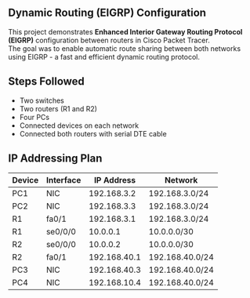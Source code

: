 ## Dynamic Routing (EIGRP) Configuration

This project demonstrates **Enhanced Interior Gateway Routing Protocol (EIGRP)** configuration between routers in Cisco Packet Tracer.  
The goal was to enable automatic route sharing between both networks using EIGRP - a fast and efficient dynamic routing protocol.

## Steps Followed
   - Two switches
   - Two routers (R1 and R2)
   - Four PCs
   - Connected devices on each network
   - Connected both routers with serial DTE cable

## IP Addressing Plan
   | Device | Interface | IP Address | Network |
   |---------|------------|-------------|----------|
   | PC1 | NIC | 192.168.3.2 | 192.168.3.0/24 |
   | PC2 | NIC | 192.168.3.3 | 192.168.3.0/24 |
   | R1 | fa0/1 | 192.168.3.1 | 192.168.3.0/24 |
   | R1 | se0/0/0 | 10.0.0.1 | 10.0.0.0/30 |
   | R2 | se0/0/0 | 10.0.0.2 | 10.0.0.0/30 |
   | R2 | fa0/1 | 192.168.40.1 | 192.168.40.0/24 |
   | PC3 | NIC | 192.168.40.3 | 192.168.40.0/24 |
   | PC4 | NIC | 192.168.10.4 | 192.168.40.0/24 |




































